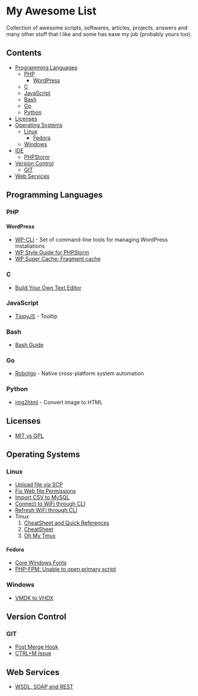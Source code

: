 # My Awesome List
Collection of awesome scripts, softwares, articles, projects, answers and many other stuff that I like and some has ease my job (probably yours too).

## Contents

- [Programming Languages](#programming-languages)
  - [PHP](#php)
    - [WordPress](#wordpress)
  - [C](#c)
  - [JavaScript](#javascript)
  - [Bash](#bash)
  - [Go](#go)
  - [Python](#python)
- [Licenses](#licenses)
- [Operating Systems](#operating-systems)
  - [Linux](#linux)
    - [Fedora](#fedora)
  - [Windows](#windows)
- [IDE](#ide)
  - [PHPStorm](#phpstorm)
- [Version Control](#version-control)
  - [GIT](#git)
- [Web Services](#web-services)
    
## Programming Languages

### PHP

#### WordPress
- [WP-CLI](https://github.com/wp-cli/wp-cli) - Set of command-line tools for managing WordPress installations
- [WP Style Guide for PHPStorm](https://gist.github.com/rahilwazir/59e72e50bea7cc213e5a2e4733535695)
- [WP Super Cache: Fragment cache](https://gist.github.com/rahilwazir/a5437bf7b2a29d1616c98c823329daee)

### C
- [Build Your Own Text Editor](http://viewsourcecode.org/snaptoken/kilo/)

### JavaScript
- [TippyJS](https://github.com/atomiks/tippyjs) - Tooltip

### Bash
- [Bash Guide](https://github.com/Idnan/bash-guide)

### Go
- [Robotgo](https://github.com/go-vgo/robotgo) - Native cross-platform system automation

### Python
- [img2html](https://github.com/xlzd/img2html) - Convert image to HTML

## Licenses
- [MIT vs GPL](https://stackoverflow.com/questions/3902754/mit-vs-gpl-license)

## Operating Systems

### Linux
- [Upload file via SCP](https://gist.github.com/rahilwazir/c055164fe3efee21e921471b5869c0ed)
- [Fix Web file Permissions](https://gist.github.com/rahilwazir/558dbc689183ff27b6fc3ea8a8ee160a)
- [Import CSV to MySQL](https://gist.github.com/rahilwazir/92ffa35aa2f421718de7499a498cc95a)
- [Connect to WiFi through CLI](https://gist.github.com/rahilwazir/71fee2b5c2bf18cff9eedee1ec4b3f1a)
- [Refresh WiFi through CLI](https://gist.github.com/rahilwazir/8f4a277cf20c282c65570ef5110a28b3)
- Tmux
  1. [CheatSheet and Quick References](http://tmuxcheatsheet.com/)
  2. [CheatSheet](https://gist.github.com/MohamedAlaa/2961058)
  3. [Oh My Tmux](https://github.com/gpakosz/.tmux/)

#### Fedora
- [Core Windows Fonts](https://gist.github.com/rahilwazir/18c3bdfb72790d829b096f4e2dc02ef5)
- [PHP-FPM: Unable to open primary script](https://gist.github.com/rahilwazir/c452062c6278f2e35d957461c2905d75)

### Windows
- [VMDK to VHDX](https://gist.github.com/rahilwazir/69a750b70348459875cbf40935af02cb)

## Version Control

### GIT
- [Post Merge Hook](https://gist.github.com/rahilwazir/0dfa0f82675b867581a5d62f1c0d760e)
- [CTRL+M Issue](https://gist.github.com/rahilwazir/c465f43c7446eb77b4438d40673b56d5)

## Web Services
- [WSDL, SOAP and REST](http://stackoverflow.com/questions/3764681/what-are-wsdl-soap-and-rest)
